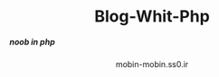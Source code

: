 <center><h1> Blog-Whit-Php </h1></center>



<h5> noob in php </h5>




<center> mobin-mobin.ss0.ir </center>
